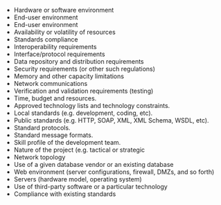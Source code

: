 * Hardware or software environment
* End-user environment
* End-user environment
* Availability or volatility of resources
* Standards compliance
* Interoperability requirements
* Interface/protocol requirements
* Data repository and distribution requirements
* Security requirements (or other such regulations)
* Memory and other capacity limitations
* Network communications
* Verification and validation requirements (testing)
* Time, budget and resources.
* Approved technology lists and technology constraints.
* Local standards (e.g. development, coding, etc).
* Public standards (e.g. HTTP, SOAP, XML, XML Schema, WSDL, etc).
* Standard protocols.
* Standard message formats.
* Skill profile of the development team.
* Nature of the project (e.g. tactical or strategic
* Network topology 
* Use of a given database vendor or an existing database 
* Web environment (server configurations, firewall, DMZs, and so forth) 
* Servers (hardware model, operating system) 
* Use of third-party software or a particular technology 
* Compliance with existing standards
